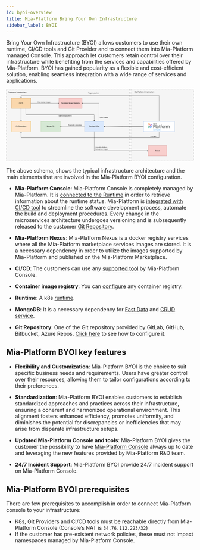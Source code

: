 ```yaml
---
id: byoi-overview
title: Mia-Platform Bring Your Own Infrastructure
sidebar_label: BYOI 
---
```


Bring Your Own Infrastructure (BYOI) allows customers to use their own runtime, CI/CD tools and Git Provider and to connect them into Mia-Platform managed Console. This approach let customers retain control over their infrastructure while benefiting from the services and capabilities offered by Mia-Platform. BYOI has gained popularity as a flexible and cost-efficient solution, enabling seamless integration with a wide range of services and applications.

![byoi-schema](img/architecture-byoi.png)

The above schema, shows the typical infrastructure architecture and the main elements that are involved in the Mia-Platform BYOI configuration.

- **Mia-Platform Console**: Mia-Platform Console is completely managed by Mia-Platform. It is [connected to the Runtime](/getting-started/handbooks/company/connect-and-manage-cluster.md#step-1-runtime-service) in order to retrieve information about the runtime status.
Mia-Platform is [integrated with CI/CD tool](/development_suite/set-up-infrastructure/configure-provider.mdx) to streamline the software development process, automate the build and deployment procedures.
Every change in the microservices architecture undergoes versioning and is subsequently released to the customer [Git Repository](/console/project-configuration/manage-runtime-environments/configure-a-new-environment.mdx#setup-git-provider).

- **Mia-Platform Nexus**: Mia-Platform Nexus is a docker registry services where all the Mia-Platform marketplace services images are stored. It is a necessary dependency in order to utilize the images supported by Mia-Platform and published on the Mia-Platform Marketplace.
  
- **CI/CD**: The customers can use any [supported tool](/development_suite/set-up-infrastructure/configure-provider.mdx#edit-cicd-tool) by Mia-Platform Console.
  
- **Container image registry**: You can [configure](/development_suite/company/configuration.mdx#example-configuration-3) any container registry.
  
- **Runtime**: A k8s [runtime](/development_suite/clusters-management/vendors-runtime-services.md).
  
- **MongoDB**: It is a necessary dependency for [Fast Data](/fast_data/what_is_fast_data.md) and [CRUD service](/development_suite/api-console/api-design/crud_advanced.md#what-is-a-crud).
  
- **Git Repository**: One of the Git repository provided by  GitLab, GitHub, Bitbucket, Azure Repos. [Click here](/console/project-configuration/manage-runtime-environments/configure-a-new-environment.mdx#setup-git-provider) to see how to configure it.

## Mia-Platform BYOI key features

- **Flexibility and Customization**: Mia-Platform BYOI is the choice to suit specific business needs and requirements. Users have greater control over their resources, allowing them to tailor configurations according to their preferences.

- **Standardization**: Mia-Platform BYOI enables customers to establish standardized approaches and practices across their infrastructure, ensuring a coherent and harmonized operational environment. This alignment fosters enhanced efficiency, promotes uniformity, and diminishes the potential for discrepancies or inefficiencies that may arise from disparate infrastructure setups.

- **Updated Mia-Platform Console and tools**: Mia-Platform BYOI gives the customer the possibility to have [Mia-Platform Console](/development_suite/overview-dev-suite.md) always up to date and leveraging the new features provided by Mia-Platform R&D team.

- **24/7 Incident Support**: Mia-Platform BYOI provide 24/7 incident support on Mia-Platform Console.

## Mia-Platform BYOI prerequisites

There are few prerequisites to accomplish in order to connect Mia-Platform console to your infrastructure:

- K8s, Git Providers and CI/CD tools must be reachable directly from Mia-Platform Console (Console’s NAT is `34.76.112.223/32`)
- If the customer has pre-existent network policies, these must not impact namespaces managed by Mia-Platform Console.
